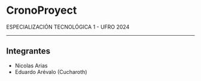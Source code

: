 # CronoProyect

ESPECIALIZACIÓN TECNOLÓGICA 1 - UFRO 2024

---

## Integrantes
- Nicolas Arias
- Eduardo Arévalo (Cucharoth)
